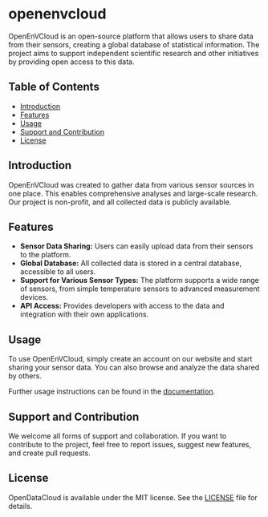 # openenvcloud

OpenEnVCloud is an open-source platform that allows users to share data from their sensors, creating a global database of statistical information. The project aims to support independent scientific research and other initiatives by providing open access to this data.

## Table of Contents

- [Introduction](#introduction)
- [Features](#features)
- [Usage](#usage)
- [Support and Contribution](#support-and-contribution)
- [License](#license)

## Introduction

OpenEnVCloud was created to gather data from various sensor sources in one place. This enables comprehensive analyses and large-scale research. Our project is non-profit, and all collected data is publicly available.

## Features

- **Sensor Data Sharing:** Users can easily upload data from their sensors to the platform.
- **Global Database:** All collected data is stored in a central database, accessible to all users.
- **Support for Various Sensor Types:** The platform supports a wide range of sensors, from simple temperature sensors to advanced measurement devices.
- **API Access:** Provides developers with access to the data and integration with their own applications.

## Usage

To use OpenEnVCloud, simply create an account on our website and start sharing your sensor data. You can also browse and analyze the data shared by others.

Further usage instructions can be found in the [documentation](docs/README.md).

## Support and Contribution

We welcome all forms of support and collaboration. If you want to contribute to the project, feel free to report issues, suggest new features, and create pull requests.

## License

OpenDataCloud is available under the MIT license. See the [LICENSE](LICENSE) file for details.
 
